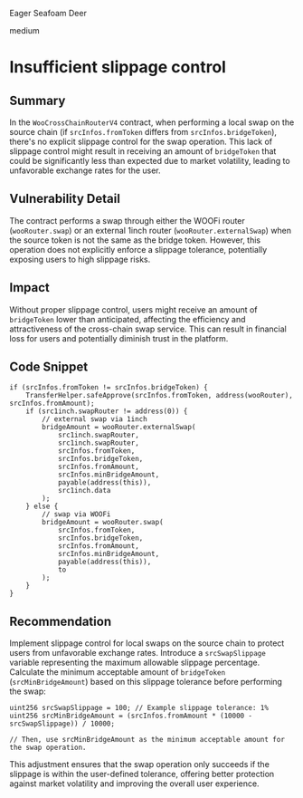 Eager Seafoam Deer

medium

# Insufficient slippage control

## Summary

In the `WooCrossChainRouterV4` contract, when performing a local swap on the source chain (if `srcInfos.fromToken` differs from `srcInfos.bridgeToken`), there's no explicit slippage control for the swap operation. This lack of slippage control might result in receiving an amount of `bridgeToken` that could be significantly less than expected due to market volatility, leading to unfavorable exchange rates for the user.

## Vulnerability Detail

The contract performs a swap through either the WOOFi router (`wooRouter.swap`) or an external 1inch router (`wooRouter.externalSwap`) when the source token is not the same as the bridge token. However, this operation does not explicitly enforce a slippage tolerance, potentially exposing users to high slippage risks.

## Impact

Without proper slippage control, users might receive an amount of `bridgeToken` lower than anticipated, affecting the efficiency and attractiveness of the cross-chain swap service. This can result in financial loss for users and potentially diminish trust in the platform.

## Code Snippet

```solidity
if (srcInfos.fromToken != srcInfos.bridgeToken) {
    TransferHelper.safeApprove(srcInfos.fromToken, address(wooRouter), srcInfos.fromAmount);
    if (src1inch.swapRouter != address(0)) {
        // external swap via 1inch
        bridgeAmount = wooRouter.externalSwap(
            src1inch.swapRouter,
            src1inch.swapRouter,
            srcInfos.fromToken,
            srcInfos.bridgeToken,
            srcInfos.fromAmount,
            srcInfos.minBridgeAmount,
            payable(address(this)),
            src1inch.data
        );
    } else {
        // swap via WOOFi
        bridgeAmount = wooRouter.swap(
            srcInfos.fromToken,
            srcInfos.bridgeToken,
            srcInfos.fromAmount,
            srcInfos.minBridgeAmount,
            payable(address(this)),
            to
        );
    }
}
```

## Recommendation

Implement slippage control for local swaps on the source chain to protect users from unfavorable exchange rates. Introduce a `srcSwapSlippage` variable representing the maximum allowable slippage percentage. Calculate the minimum acceptable amount of `bridgeToken` (`srcMinBridgeAmount`) based on this slippage tolerance before performing the swap:

```solidity
uint256 srcSwapSlippage = 100; // Example slippage tolerance: 1%
uint256 srcMinBridgeAmount = (srcInfos.fromAmount * (10000 - srcSwapSlippage)) / 10000;

// Then, use srcMinBridgeAmount as the minimum acceptable amount for the swap operation.
```

This adjustment ensures that the swap operation only succeeds if the slippage is within the user-defined tolerance, offering better protection against market volatility and improving the overall user experience.